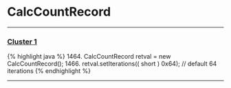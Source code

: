 # CalcCountRecord

***

### [Cluster 1](./1)
{% highlight java %}
1464. CalcCountRecord retval = new CalcCountRecord();
1466. retval.setIterations(( short ) 0x64);   // default 64 iterations
{% endhighlight %}

***

